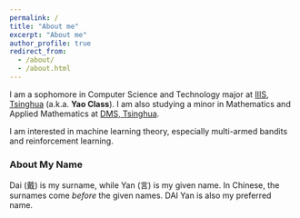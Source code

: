 ```yaml
---
permalink: /
title: "About me"
excerpt: "About me"
author_profile: true
redirect_from: 
  - /about/
  - /about.html
---
```


I am a sophomore in Computer Science and Technology major at [IIIS, Tsinghua](https://iiis.tsinghua.edu.cn/en/) (a.k.a. **Yao Class**). I am also studying a minor in Mathematics and Applied Mathematics at [DMS, Tsinghua](https://www.math.tsinghua.edu.cn/).

I am interested in machine learning theory, especially multi-armed bandits and reinforcement learning.

### About My Name
Dai (戴) is my surname, while Yan (言) is my given name. In Chinese, the surnames come *before* the given names. DAI Yan is also my preferred name.
